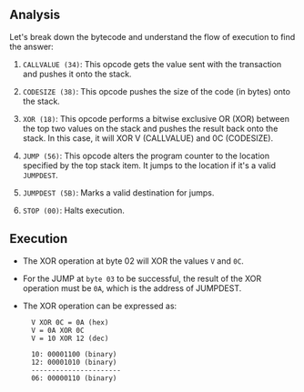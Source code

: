 ## Analysis 

Let's break down the bytecode and understand the flow of execution to find the answer:

1. `CALLVALUE (34)`: This opcode gets the value sent with the transaction and pushes it onto the stack.

2. `CODESIZE (38)`: This opcode pushes the size of the code (in bytes) onto the stack.

3. `XOR (18)`: This opcode performs a bitwise exclusive OR (XOR) between the top two values on the stack and pushes the result back onto the stack. In this case, it will XOR V (CALLVALUE) and 0C (CODESIZE).

4. `JUMP (56)`: This opcode alters the program counter to the location specified by the top stack item. It jumps to the location if it's a valid `JUMPDEST`.

5. `JUMPDEST (5B)`: Marks a valid destination for jumps.

6. `STOP (00)`: Halts execution.

## Execution

- The XOR operation at byte 02 will XOR the values `V` and `0C`.
- For the JUMP at `byte 03` to be successful, the result of the XOR operation must be `0A`, which is the address of JUMPDEST.

- The XOR operation can be expressed as:

        V XOR 0C = 0A (hex)
        V = 0A XOR 0C
        V = 10 XOR 12 (dec)

        10: 00001100 (binary)
        12: 00001010 (binary)
        ----------------------
        06: 00000110 (binary)